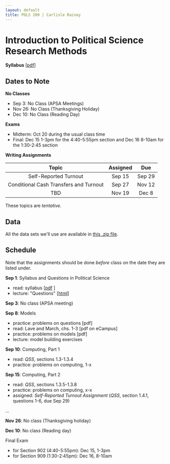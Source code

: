 ```yaml
---
layout: default
title: POLS 209 | Carlisle Rainey
---
```


# Introduction to Political Science Research Methods

**Syllabus** [[pdf](https://dl.dropboxusercontent.com/s/roqafxpixefp5j4/syllabus.pdf?dl=0)]

## Dates to Note

**No Classes**  
- Sep 3: No Class (APSA Meetings)  
- Nov 26: No Class (Thanksgiving Holiday)  
- Dec 10: No Class (Reading Day)  

**Exams**  
- Midterm: Oct 20 during the usual class time
- Final: Dec 15 1-3pm for the 4:40-5:55pm section and Dec 16 8-10am for the 1:30-2:45 section  

**Writing Assignments**

| Topic   | Assigned | Due |
|:--------------:|:---------------:|:----------:|
| Self-Reported Turnout | Sep 15        | Sep 29   |
| Conditional Cash Transfers and Turnout | Sep 27        | Nov 12   |
| TBD | Nov 19        | Dec 8    |

These topics are *tentative*.

## Data

All the data sets we'll use are available in [this .zip file](https://dl.dropboxusercontent.com/s/f5cuy8igrlsl6cu/qss-data.zip?dl=0).

## Schedule

Note that the assignments should be done *before* class on the date they are listed under.

**Sep 1**: Syllabus and Questions in Political Science  
- read: syllabus [[pdf](https://dl.dropboxusercontent.com/s/roqafxpixefp5j4/syllabus.pdf?dl=1) ]  
- lecture: "Questions" [[html](https://dl.dropboxusercontent.com/s/iwqv4qsi9qch0li/questions.html?dl=0)]

**Sep 3**: No class (APSA meeting)

**Sep 8**: Models  
- practice: problems on questions [pdf]  
- read: Lave and March, chs. 1-3 [pdf on eCampus]  
- practice: problems on models [pdf]  
- lecture: model building exercises  

**Sep 10**: Computing, Part 1  
- read: *QSS*, sections 1.3-1.3.4  
- practice: problems on computing, 1-x  

**Sep 15**: Computing, Part 2  
- read: *QSS*, sections 1.3.5-1.3.8  
- practice: problems on computing, x-x  
- assigned: *Self-Reported Turnout Assignment* (*QSS*, section 1.4.1, questions 1-6, due Sep 29)  

...

**Nov 26**: No class (Thanksgiving holiday)

**Dec 10**: No class (Reading day)

Final Exam  
- for Section 902 (4:40-5:55pm): Dec 15, 1-3pm  
- for Section 909 (1:30-2:45pm): Dec 16, 8-10am  
